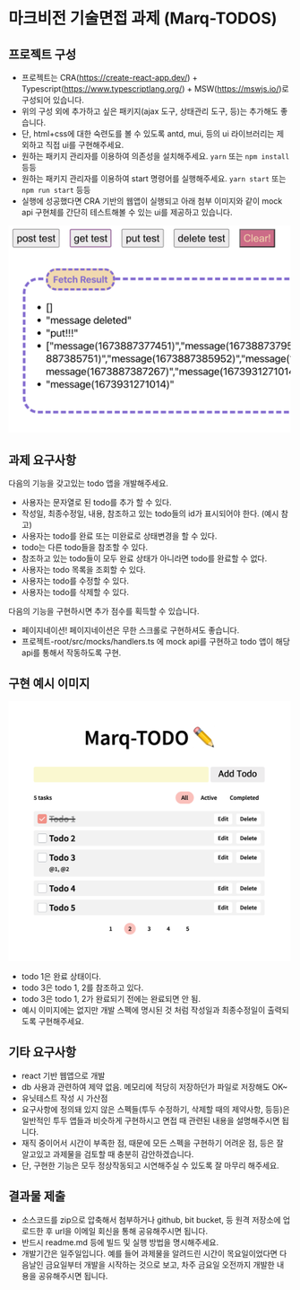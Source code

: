 # 마크비전 기술면접 과제 (Marq-TODOS)

## 프로젝트 구성

-   프로젝트는 CRA(https://create-react-app.dev/) + Typescript(https://www.typescriptlang.org/) + MSW(https://mswjs.io/)로 구성되어 있습니다.
-   위의 구성 외에 추가하고 싶은 패키지(ajax 도구, 상태관리 도구, 등)는 추가해도 좋습니다.
-   단, html+css에 대한 숙련도를 볼 수 있도록 antd, mui, 등의 ui 라이브러리는 제외하고 직접 ui를 구현해주세요.
-   원하는 패키지 관리자를 이용하여 의존성을 설치해주세요. `yarn` 또는 `npm install` 등등
-   원하는 패키지 관리자를 이용하여 start 명령어를 실행해주세요. `yarn start` 또는 `npm run start` 등등
-   실행에 성공했다면 CRA 기반의 웹앱이 실행되고 아래 첨부 이미지와 같이 mock api 구현체를 간단히 테스트해볼 수 있는 ui를 제공하고 있습니다.

![mock api 이미지](./public/mock-api-test-ui.png)

## 과제 요구사항

다음의 기능을 갖고있는 todo 앱을 개발해주세요.

-   사용자는 문자열로 된 todo를 추가 할 수 있다.
-   작성일, 최종수정일, 내용, 참조하고 있는 todo들의 id가 표시되어야 한다. (예시 참고)
-   사용자는 todo를 완료 또는 미완료로 상태변경을 할 수 있다.
-   todo는 다른 todo들을 참조할 수 있다.
-   참조하고 있는 todo들이 모두 완료 상태가 아니라면 todo를 완료할 수 없다.
-   사용자는 todo 목록을 조회할 수 있다.
-   사용자는 todo를 수정할 수 있다.
-   사용자는 todo를 삭제할 수 있다.

다음의 기능을 구현하시면 추가 점수를 획득할 수 있습니다.

-   페이지네이션! 페이지네이션은 무한 스크롤로 구현하셔도 좋습니다.
-   프로젝트-root/src/mocks/handlers.ts 에 mock api를 구현하고 todo 앱이 해당 api를 통해서 작동하도록 구현.

## 구현 예시 이미지

![예시 이미지](./public/marq-todos.png)

-   todo 1은 완료 상태이다.
-   todo 3은 todo 1, 2를 참조하고 있다.
-   todo 3은 todo 1, 2가 완료되기 전에는 완료되면 안 됨.
-   예시 이미지에는 없지만 개발 스펙에 명시된 것 처럼 작성일과 최종수정일이 출력되도록 구현해주세요.

## 기타 요구사항

-   react 기반 웹앱으로 개발
-   db 사용과 관련하여 제약 없음. 메모리에 적당히 저장하던가 파일로 저장해도 OK~
-   유닛테스트 작성 시 가산점
-   요구사항에 정의돼 있지 않은 스펙들(투두 수정하기, 삭제할 때의 제약사항, 등등)은 일반적인 투두 앱들과 비슷하게 구현하시고 면접 때 관련된 내용을 설명해주시면 됩니다.
-   재직 중이어서 시간이 부족한 점, 때문에 모든 스펙을 구현하기 어려운 점, 등은 잘 알고있고 과제물을 검토할 때 충분히 감안하겠습니다.
-   단, 구현한 기능은 모두 정상작동되고 시연해주실 수 있도록 잘 마무리 해주세요.

## 결과물 제출

-   소스코드를 zip으로 압축해서 첨부하거나 github, bit bucket, 등 원격 저장소에 업로드한 후 url을 이메일 회신을 통해 공유해주시면 됩니다.
-   반드시 readme.md 등에 빌드 및 실행 방법을 명시해주세요.
-   개발기간은 일주일입니다. 예를 들어 과제물을 알려드린 시간이 목요일이었다면 다음날인 금요일부터 개발을 시작하는 것으로 보고, 차주 금요일 오전까지 개발한 내용을 공유해주시면 됩니다.
